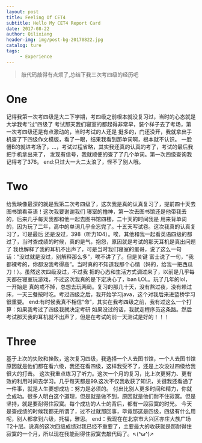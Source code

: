 ```yaml
---
layout: post
title: Feeling Of CET4
subtitle: Hello My CET4 Report Card
date: 2017-08-22
author: Qilixiang
header-img: img/post-bg-20170822.jpg
catalog: ture
tags:
     - Experience
---
```


>敲代码敲得有点烦了,总结下我三次考四级的经历吧


# One
记得我第一次考四级是大二下学期，考四级之前根本就没复习过，当时的心态就是大学我考“过”四级了
考试那天我们寝室的都起得非常早，装个样子去了考场，第一次考四级还是有点激动的，当时考试的人还是
挺多的，门还没开，我就拿出手机查了下四级作文模版，看了一眼，结果我看到那单词啊，根本就不认识。
一脸懵B的就进考场了，...，考试过程省略，其实我还真的认真的考了，考试的最后我把手机拿出来了，
发现有信号，我就顺便的查了了几个单词。第一次四级查询我记得考了376。
end:只过大一大二太浪了，怪不了别人哦。

# Two
给我映像最深的就是我第二次考四级了，这次我是真的认真复习了，提前四十天去图书馆看英语！这次我要谢谢我们
寝室的撸神，第一次去图书馆还是他带我去的，后来几乎每天我都和他一起去图书馆四楼，二十天的时间我是
用来背单词的，因为玩了二年，高中的单词几乎全忘完了。十五天写试卷。这次我真的认真复习了，可是最后
还是没过，398（听力104）。唉，其他和我一起看英语四级的都过了，当时查成绩的时候，真的是气，抱怨，原因就是考试的那天耳机是真出问题了
我也解释了我的耳机不出声了，可是当时我们寝室的蛋哥，说了这么一句话：“没过就是没过，别解释那么多”，唉不讲了了。但是关键
富士说了一句，“我都裸考的，你都没我考得高”。当时真的不知道我那个心情（妈的，给我一把西瓜刀！）。虽然这次四级没过，不过我
把的心态和生活方式调过来了，以前是几乎每天都在寝室玩游戏，不过这次我真的是下定决心了，ban LOL。玩了几年的lol，一开始是
真的戒不掉，总想去玩两局。复习的那几十天，没有熬过夜，没有赖过床，一天三餐按时吃。考过四级之后，我开始学习java，这个对我后来进蓝桥学习很重要。
end:有时候我真不相信“命”，其实在我考四级之前，我有过这么一个打算：如果我考过了四级我就决定考研
如果没过的话，我就走程序员这条路。然后考试那天我的耳机就不出声了，但是在考试的前一天测试是好的！！！

# Three
基于上次的失败和挫败，这次复习四级，我选择一个人去图书馆，一个人去图书馆原因就是他们都在看六级，我还在看四级，这样我受不了，还是上次没过四级给我很大的打击。
这次我重点练习了听力。这次一个月的复习，比上次更努力、更有效的利用时间去学习。几乎每天都是99.这次不仅我收获了知识，关键我还看通了一件事，就是人生要想成功：努力是必须的。
付出比别人更多时间和精力，你就会成功。很多人明白这个道理，但是就是做不到，原因就是他们耐不住寂寞。但是坚持，就是要耐得住寂寞。每个成功的人士的背后，都有一段寂寞的时光。
今天是查成绩的时候我都无所谓了，过不过就那回事，毕竟那这是四级，四级有什么用呢，别人都拿到六级，托福，雅思。
end：我现在在北京市大兴区亦庄大族广场T2十层。说真的这次四级成绩对我已经不重要了，主要最大的收获就是那耐得住寂寞的一个月，所以现在我能耐得住寂寞去敲代码了。↖(^ω^)↗
